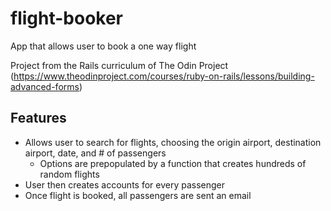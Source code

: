 # flight-booker

App that allows user to book a one way flight 

Project from the Rails curriculum of The Odin Project (https://www.theodinproject.com/courses/ruby-on-rails/lessons/building-advanced-forms) 

## Features

- Allows user to search for flights, choosing the origin airport, destination airport, date, and # of passengers
  - Options are prepopulated by a function that creates hundreds of random flights
 - User then creates accounts for every passenger
 - Once flight is booked, all passengers are sent an email 

